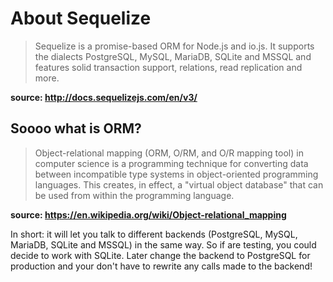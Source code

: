 # About Sequelize

> Sequelize is a promise-based ORM for Node.js and io.js. It supports the dialects PostgreSQL, MySQL, MariaDB, SQLite and MSSQL and features solid transaction support, relations, read replication and more.

**source: <http://docs.sequelizejs.com/en/v3/>**

## Soooo what is ORM?

> Object-relational mapping (ORM, O/RM, and O/R mapping tool) in computer science is a programming technique for converting data between incompatible type systems in object-oriented programming languages. This creates, in effect, a "virtual object database" that can be used from within the programming language.

**source: <https://en.wikipedia.org/wiki/Object-relational_mapping>**

In short: it will let you talk to different backends (PostgreSQL, MySQL, MariaDB, SQLite and MSSQL) in the same way.
So if are testing, you could decide to work with SQLite.
Later change the backend to PostgreSQL for production and your don't have to rewrite any calls made to the backend!
